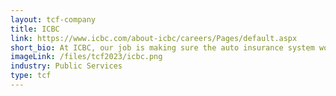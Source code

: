 ```yaml
---
layout: tcf-company
title: ICBC
link: https://www.icbc.com/about-icbc/careers/Pages/default.aspx
short_bio: At ICBC, our job is making sure the auto insurance system works for all road users. We make decisions with every British Columbian in mind and support drivers both on and off the road. Working closely with our staff, stakeholders and partners, we're committed to a safer B.C. and an insurance system we can be proud of — now and in the future.
imageLink: /files/tcf2023/icbc.png
industry: Public Services
type: tcf
---
```

